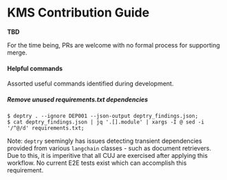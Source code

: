 # KMS Contribution Guide

**TBD**

For the time being, PRs are welcome with no formal process for supporting merge.

#### Helpful commands

Assorted useful commands identified during development.

##### Remove unused requirements.txt dependencies

```shell
$ deptry . --ignore DEP001 --json-output deptry_findings.json;
$ cat deptry_findings.json | jq '.[].module' | xargs -I @ sed -i '/^@/d' requirements.txt;
```

Note: `deptry` seemingly has issues detecting transient dependencies provided from various `langchain` classes - such as document retrievers. Due to this, it is imperitive that all CUJ are exercised after applying this workflow. No current E2E tests exist which can accomplish this requirement.

